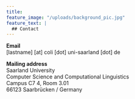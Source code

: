 ```yaml
---
title: 
feature_image: "/uploads/background_pic.jpg"
feature_text: |
  ## Contact
---
```


**Email**\
[lastname] [at] coli [dot] uni-saarland [dot] de

**Mailing address**\
Saarland University\
Computer Science and Computational Linguistics\
Campus C7 4, Room 3.01\
66123 Saarbrücken / Germany